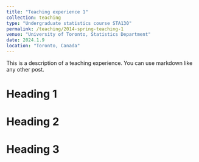 ```yaml
---
title: "Teaching experience 1"
collection: teaching
type: "Undergraduate statistics course STA130"
permalink: /teaching/2014-spring-teaching-1
venue: "University of Toronto, Statistics Department"
date: 2024.1.9
location: "Toronto, Canada"
---
```


This is a description of a teaching experience. You can use markdown like any other post.

Heading 1
======

Heading 2
======

Heading 3
======
